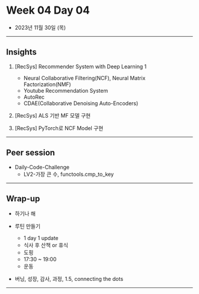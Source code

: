 # Week 04 Day 04
- 2023년 11월 30일 (목)

---

## Insights

1) [RecSys] Recommender System with Deep Learning 1
    - Neural Collaborative Filtering(NCF), Neural Matrix Factorization(NMF)
    - Youtube Recommendation System
    - AutoRec
    - CDAE(Collaborative Denoising Auto-Encoders)
    
2) [RecSys] ALS 기반 MF 모델 구현

3) [RecSys] PyTorch로 NCF Model 구현

---

## Peer session

- Daily-Code-Challenge
    - LV2-가장 큰 수, functools.cmp_to_key


---

## Wrap-up

- 하기나 해

- 루틴 만들기
    - 1 day 1 update
    - 식사 후 산책 or 휴식
    - 도핑
    - 17:30 ~ 19:00 
    - 운동

- 버닝, 성장, 감사, 과정, 1.5, connecting the dots

---
